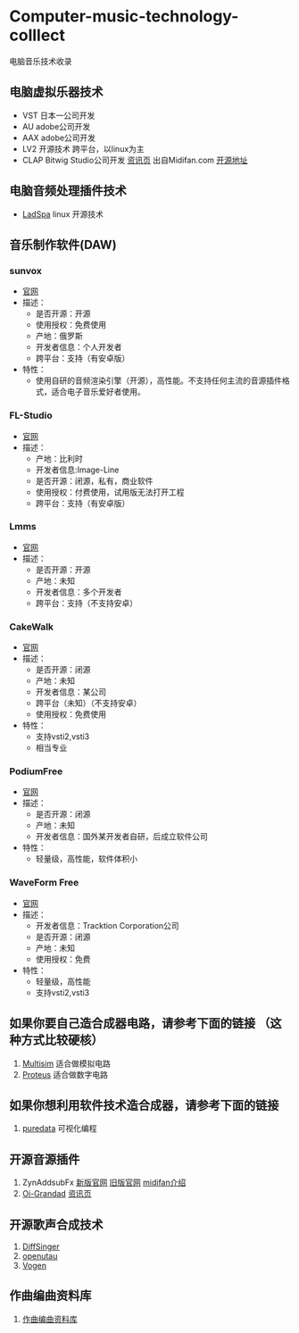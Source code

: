 # Computer-music-technology-colllect
电脑音乐技术收录
## 电脑虚拟乐器技术
+ VST 日本一公司开发
+ AU adobe公司开发
+ AAX adobe公司开发
+ LV2 开源技术 跨平台，以linux为主
+ CLAP Bitwig Studio公司开发 [资讯页](https://www.midifan.com/modulenews-detailview-43705.htm) 出自Midifan.com [开源地址](https://github.com/free-audio/clap)
## 电脑音频处理插件技术
+ [LadSpa](https://www.ladspa.org/) linux 开源技术
## 音乐制作软件(DAW)
### sunvox
+ [官网](https://warmplace.ru/soft/sunvox/)
+ 描述：
  + 是否开源：开源
  + 使用授权：免费使用 
  + 产地：俄罗斯
  + 开发者信息：个人开发者
  + 跨平台：支持（有安卓版）
+ 特性：
  + 使用自研的音频渲染引擎（开源），高性能。不支持任何主流的音源插件格式，适合电子音乐爱好者使用。

### FL-Studio
+ [官网](https://www.image-line.com/fl-studio/)
+ 描述：
  + 产地：比利时
  + 开发者信息:Image-Line
  + 是否开源：闭源，私有，商业软件
  + 使用授权：付费使用，试用版无法打开工程
  + 跨平台：支持（有安卓版）

### Lmms
+ [官网](https://lmms.io/)
+ 描述：
  + 是否开源：开源
  + 产地：未知
  + 开发者信息：多个开发者
  + 跨平台：支持（不支持安卓）

### CakeWalk
+ [官网](https://www.bandlab.com/products/cakewalk)
+ 描述：
  + 是否开源：闭源
  + 产地：未知
  + 开发者信息：某公司
  + 跨平台（未知）（不支持安卓）
  + 使用授权：免费使用
+ 特性：
  + 支持vsti2,vsti3
  + 相当专业

###  PodiumFree
+ [官网](https://zynewave.com/podium-free/)
+ 描述：
  + 是否开源：闭源
  + 产地：未知
  + 开发者信息：国外某开发者自研，后成立软件公司
+ 特性：
  + 轻量级，高性能，软件体积小

### WaveForm Free
+ [官网](https://www.tracktion.com/)
+ 描述：
  + 开发者信息：Tracktion Corporation公司
  + 是否开源：闭源
  + 产地：未知
  + 使用授权：免费
+ 特性：
  + 轻量级，高性能
  + 支持vsti2,vsti3
  
## 如果你要自己造合成器电路，请参考下面的链接 （这种方式比较硬核）
1. [Multisim](https://www.ni.com/zh-cn/support/downloads/software-products/download.multisim.html#452133) 适合做模拟电路
2. [Proteus](https://www.labcenter.com/) 适合做数字电路
## 如果你想利用软件技术造合成器，请参考下面的链接
1. [puredata](https://puredata.info/) 可视化编程

## 开源音源插件
1. ZynAddsubFx [新版官网](https://zynaddsubfx.sourceforge.io/zyn-fusion.html) [旧版官网](https://zynaddsubfx.sourceforge.io/doc_2.html) [midifan介绍](https://www.midifan.com/modulesoftware-detailview-6965.htm)
2. [Oi-Grandad](https://github.com/publicsamples/Oi-Grandad) [资讯页](https://www.midifan.com/modulenews-detailview-44154.htm)

## 开源歌声合成技术
1. [DiffSinger](https://github.com/MoonInTheRiver/DiffSinger)
2. [openutau](https://github.com/stakira/OpenUtau)
3. [Vogen](https://github.com/aqtq314/Vogen.Client)

## 作曲编曲资料库
1. [作曲编曲资料库](https://github.com/ixinzhi/music)
